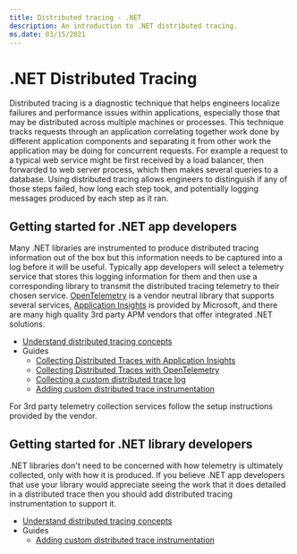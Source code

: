 ```yaml
---
title: Distributed tracing - .NET
description: An introduction to .NET distributed tracing.
ms.date: 03/15/2021
---
```

# .NET Distributed Tracing

Distributed tracing is a diagnostic technique that helps engineers localize failures and 
performance issues within applications, especially those that may be distributed across
multiple machines or processes. This technique tracks requests through an application
correlating together work done by different application components and separating it from
other work the application may be doing for concurrent requests. For example a request to a
typical web service might be first received by a load balancer, then forwarded to web server
process, which then makes several queries to a database. Using distributed tracing allows
engineers to distinguish if any of those steps failed, how long each step took, and potentially
logging messages produced by each step as it ran.

## Getting started for .NET app developers

Many .NET libraries are instrumented to produce distributed tracing information out of the box
but this information needs to be captured into a log before it will be useful. Typically app
developers will select a telemetry service that stores this logging information for them and
then use a corresponding library to transmit the distributed tracing telemetry to their chosen
service. [OpenTelemetry](https://github.com/open-telemetry/opentelemetry-dotnet/blob/main/docs/trace/getting-started/README.md)
is a vendor neutral library that supports several services, 
[Application Insights](https://docs.microsoft.com/en-us/azure/azure-monitor/app/distributed-tracing)
is provided by Microsoft, and there are many high quality 3rd party APM vendors that offer
integrated .NET solutions.

  - [Understand distributed tracing concepts](distributed-tracing-concepts.md)
  - Guides
    - [Collecting Distributed Traces with Application Insights](distributed-tracing-collection-walkthroughs.md#collect-using-application-insights)
    - [Collecting Distributed Traces with OpenTelemetry](distributed-tracing-collection-walkthroughs.md#collect-using-opentelemetry)
    - [Collecting a custom distributed trace log](distributed-tracing-collection-walkthroughs.md#collect-using-a-custom-logging-implementation)
    - [Adding custom distributed trace instrumentation](distributed-tracing-instrumentation-walkthroughs.md)

For 3rd party telemetry collection services follow the setup instructions provided by the vendor.

## Getting started for .NET library developers

.NET libraries don't need to be concerned with how telemetry is ultimately collected, only
with how it is produced. If you believe .NET app developers that use your library would
appreciate seeing the work that it does detailed in a distributed trace then you should add
distributed tracing instrumentation to support it. 

  - [Understand distributed tracing concepts](distributed-tracing-concepts.md)
  - Guides
    - [Adding custom distributed trace instrumentation](distributed-tracing-instrumentation-walkthroughs.md)



